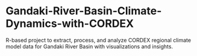 # Gandaki-River-Basin-Climate-Dynamics-with-CORDEX
R-based project to extract, process, and analyze CORDEX regional climate model data for Gandaki River Basin with visualizations and insights.
